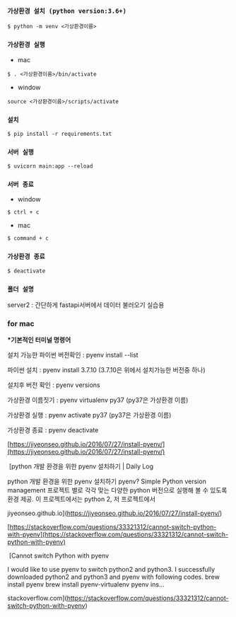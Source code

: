 ### `가상환경 설치 (python version:3.6+)`
```console
$ python -m venv <가상환경이름>  
```
### `가상환경 실행`
- mac
```console
$ . <가상환경이름>/bin/activate
```
- window 
```console
source <가상환경이름>/scripts/activate
```
### `설치`
```console
$ pip install -r requirements.txt
```
### `서버 실행`
```console
$ uvicorn main:app --reload
```
### `서버 종료`
- window
```console
$ ctrl + c
```
- mac
```console
$ command + c
```
### `가상환경 종료`
```console
$ deactivate
```

### `폴더 설명`
server2 : 간단하게 fastapi서버에서 데이터 불러오기 실습용



### for mac 
**\*기본적인 터미널 명령어**

설치 가능한 파이썬 버전확인 : pyenv install --list

파이썬 설치 : pyenv install 3.7.10 (3.7.10은 위에서 설치가능한 버전중 하나)

설치후 버전 확인 : pyenv versions

가상환경 이름짓기 : pyenv virtualenv py37 (py37은 가상환경 이름) 

가상환경 실행 : pyenv activate py37 (py37은 가상환경 이름) 

가상환경 종료 : pyenv deactivate

[https://jiyeonseo.github.io/2016/07/27/install-pyenv/](https://jiyeonseo.github.io/2016/07/27/install-pyenv/)

 [python 개발 환경을 위한 pyenv 설치하기 | Daily Log

python 개발 환경을 위한 pyenv 설치하기 pyenv? Simple Python version management 프로젝트 별로 각각 맞는 다양한 python 버전으로 실행해 볼 수 있도록 환경 제공. 이 프로젝트에서는 python 2, 저 프로젝트에서

jiyeonseo.github.io](https://jiyeonseo.github.io/2016/07/27/install-pyenv/)

[https://stackoverflow.com/questions/33321312/cannot-switch-python-with-pyenv](https://stackoverflow.com/questions/33321312/cannot-switch-python-with-pyenv)

 [Cannot switch Python with pyenv

I would like to use pyenv to switch python2 and python3. I successfully downloaded python2 and python3 and pyenv with following codes. brew install pyenv brew install pyenv-virtualenv pyenv ins...

stackoverflow.com](https://stackoverflow.com/questions/33321312/cannot-switch-python-with-pyenv)
